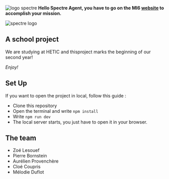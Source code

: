 ![logo spectre](https://cdn.discordapp.com/attachments/507123772910731267/631770088038596608/2880px-Logo_spectre_int.svg.png)
__Hello Spectre Agent, you have to go on the MI6 [website](https://mi6interface.netlify.com/) to accomplish your mission.__







![spectre logo](https://cdn.discordapp.com/attachments/507123772910731267/631778971591114752/Spctre.png)


## A school project

We are studying at HETIC and thisproject marks the beginning of our second year! 

_Enjoy!_


## Set Up

If you want to open the project in local, follow this guide : 


* Clone this repository
* Open the terminal and write `npm install`
* Write `npm run dev`
* The local server starts, you just have to open it in your browser.



## The team
* Zoé Lesouef
* Pierre Bornstein
* Aurélien Provenchère 
* Cloé Coupris
* Mélodie Duflot
